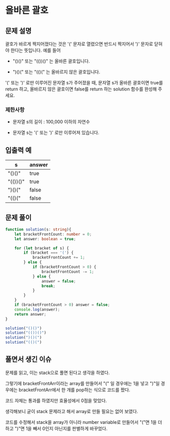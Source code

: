 # 올바른 괄호

## 문제 설명

괄호가 바르게 짝지어졌다는 것은 '(' 문자로 열렸으면 반드시 짝지어서 ')' 문자로 닫혀야 한다는 뜻입니다. 예를 들어

* "()()" 또는 "(())()" 는 올바른 괄호입니다.

* ")()(" 또는 "(()(" 는 올바르지 않은 괄호입니다.

'(' 또는 ')' 로만 이루어진 문자열 s가 주어졌을 때, 문자열 s가 올바른 괄호이면 true를 return 하고, 올바르지 않은 괄호이면 false를 return 하는 solution 함수를 완성해 주세요.

### 제한사항
* 문자열 s의 길이 : 100,000 이하의 자연수

* 문자열 s는 '(' 또는 ')' 로만 이루어져 있습니다.

## 입출력 예

|s|answer|
|-|------|
|"()()"|true|
|"(())()"|true|
|")()("|false|
|"(()("|false|


## 문제 풀이
```typescript
function solution(s: string){
    let bracketFrontCount: number = 0;
    let answer: boolean = true;

    for (let bracket of s) {
        if (bracket === '(') {
            bracketFrontCount += 1;
        } else {
            if (bracketFrontCount > 0) {
                bracketFrontCount -= 1;
            } else {
                answer = false;
                break;
            }
        }
    }
    if (bracketFrontCount > 0) answer = false;
    console.log(answer);
    return answer;
}

solution("()()")
solution("(())()")
solution(")()(")
solution("(()(")
```




## 풀면서 생긴 이슈

문제를 읽고, 이는 stack으로 풀면 된다고 생각을 하였다.

그렇기에 bracketFrontArr이라는 array를 만들어서 "(" 일 경우에는 1을 넣고 ")"일 경우에는 bracketFrontArr에서 한 개를 pop하는 식으로 코드를 짰다.

코드 자체는 통과를 하였지만 효율성에서 0점을 맞았다.

생각해보니 굳이 stack 문제라고 해서 array로 만들 필요는 없어 보였다.

코드를 수정해서 stack을 array가 아니라 number variable로 만들어서 "("면 1을 더하고 ")"면 1을 빼서 0인지 아닌지를 판별하게 바꾸었다.

